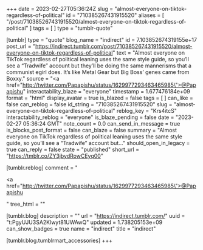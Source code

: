 +++
date = 2023-02-27T05:36:24Z
slug = "almost-everyone-on-tiktok-regardless-of-political"
id = "710385267431915520"
aliases = [ "/post/710385267431915520/almost-everyone-on-tiktok-regardless-of-political" ]
tags = [ ]
type = "tumblr-quote"

[tumblr]
type = "quote"
blog_name = "indirect"
id = 7.103852674319155e+17
post_url = "https://indirect.tumblr.com/post/710385267431915520/almost-everyone-on-tiktok-regardless-of-political"
text = "Almost everyone on TikTok regardless of political leaning uses the same style guide, so you’ll see a “Tradwife” account but they’ll be doing the same mannerisms that a communist egirl does. It’s like Metal Gear but Big Boss’ genes came from Boxxy."
source = "<a href=\"http://twitter.com/Papapishu/status/1629977293463465985\">@Papapishu</a>"
interactability_blaze = "everyone"
timestamp = 1.677476184e+09
format = "html"
display_avatar = true
is_blazed = false
tags = [ ]
can_like = false
can_reblog = false
id_string = "710385267431915520"
slug = "almost-everyone-on-tiktok-regardless-of-political"
reblog_key = "Krs4itcS"
interactability_reblog = "everyone"
is_blaze_pending = false
date = "2023-02-27 05:36:24 GMT"
note_count = 0.0
can_send_in_message = true
is_blocks_post_format = false
can_blaze = false
summary = "Almost everyone on TikTok regardless of political leaning uses the same style guide, so you’ll see a “Tradwife” account but..."
should_open_in_legacy = true
can_reply = false
state = "published"
short_url = "https://tmblr.co/ZY3jbydRowCEyq00"

[tumblr.reblog]
comment = "<p><a href=\"http://twitter.com/Papapishu/status/1629977293463465985\">@Papapishu</a></p>"
tree_html = ""

[tumblr.blog]
description = ""
url = "https://indirect.tumblr.com/"
uuid = "t:PgyUJU3SA2Klwyt81UWAwQ"
updated = 1.738205153e+09
can_show_badges = true
name = "indirect"
title = "indirect"

[tumblr.blog.tumblrmart_accessories]
+++

